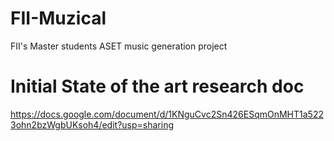 # FII-Muzical
FII's Master students ASET music generation project
# Initial State of the art research doc
https://docs.google.com/document/d/1KNguCvc2Sn426ESqmOnMHT1a5223ohn2bzWgbUKsoh4/edit?usp=sharing